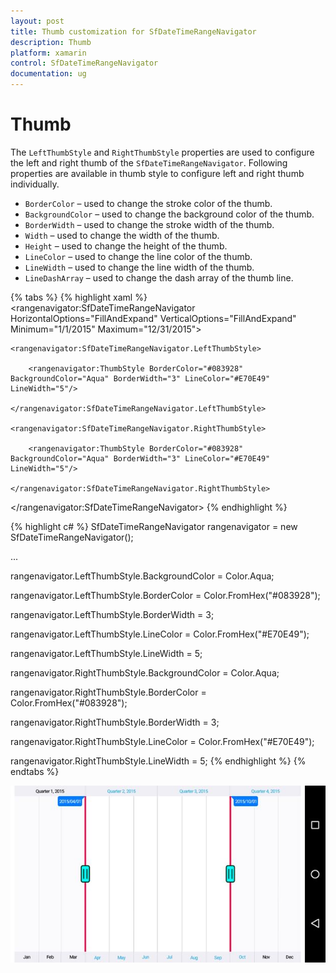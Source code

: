```yaml
---
layout: post
title: Thumb customization for SfDateTimeRangeNavigator
description: Thumb
platform: xamarin
control: SfDateTimeRangeNavigator
documentation: ug
---
```


# Thumb

The `LeftThumbStyle` and `RightThumbStyle` properties are used to configure the left and right thumb of the `SfDateTimeRangeNavigator`. Following properties are available in thumb style to configure left and right thumb individually. 

* `BorderColor` – used to change the stroke color of the thumb.
* `BackgroundColor` – used to change the background color of the thumb.
* `BorderWidth` – used to change the stroke width of the thumb.
* `Width` – used to change the width of the thumb.
* `Height` – used to change the height of the thumb.
* `LineColor` – used to change the line color of the thumb.
* `LineWidth` – used to change the line width of the thumb.
* `LineDashArray` – used to change the dash array of the thumb line.


{% tabs %}
{% highlight xaml %}
<rangenavigator:SfDateTimeRangeNavigator HorizontalOptions="FillAndExpand" VerticalOptions="FillAndExpand" Minimum="1/1/2015" 
	Maximum="12/31/2015">

	<rangenavigator:SfDateTimeRangeNavigator.LeftThumbStyle>

		<rangenavigator:ThumbStyle BorderColor="#083928" BackgroundColor="Aqua" BorderWidth="3" LineColor="#E70E49" LineWidth="5"/>

	</rangenavigator:SfDateTimeRangeNavigator.LeftThumbStyle>

	<rangenavigator:SfDateTimeRangeNavigator.RightThumbStyle>

		<rangenavigator:ThumbStyle BorderColor="#083928" BackgroundColor="Aqua" BorderWidth="3" LineColor="#E70E49" LineWidth="5"/>

	</rangenavigator:SfDateTimeRangeNavigator.RightThumbStyle>

</rangenavigator:SfDateTimeRangeNavigator>
{% endhighlight %}

{% highlight c# %}
SfDateTimeRangeNavigator rangenavigator = new SfDateTimeRangeNavigator();

...

rangenavigator.LeftThumbStyle.BackgroundColor = Color.Aqua;

rangenavigator.LeftThumbStyle.BorderColor = Color.FromHex("#083928");

rangenavigator.LeftThumbStyle.BorderWidth = 3;

rangenavigator.LeftThumbStyle.LineColor = Color.FromHex("#E70E49");

rangenavigator.LeftThumbStyle.LineWidth = 5;

rangenavigator.RightThumbStyle.BackgroundColor = Color.Aqua;

rangenavigator.RightThumbStyle.BorderColor = Color.FromHex("#083928");

rangenavigator.RightThumbStyle.BorderWidth = 3;

rangenavigator.RightThumbStyle.LineColor = Color.FromHex("#E70E49");

rangenavigator.RightThumbStyle.LineWidth = 5;
{% endhighlight %}
{% endtabs %}

![](thumb_images/thumb_img1.jpeg)